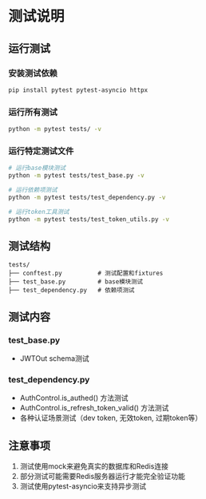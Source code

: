 # 测试说明

## 运行测试

### 安装测试依赖

```bash
pip install pytest pytest-asyncio httpx
```

### 运行所有测试

```bash
python -m pytest tests/ -v
```

### 运行特定测试文件

```bash
# 运行base模块测试
python -m pytest tests/test_base.py -v

# 运行依赖项测试
python -m pytest tests/test_dependency.py -v

# 运行token工具测试
python -m pytest tests/test_token_utils.py -v
```

## 测试结构

```
tests/
├── conftest.py          # 测试配置和fixtures
├── test_base.py         # base模块测试
├── test_dependency.py   # 依赖项测试
```

## 测试内容

### test_base.py

- JWTOut schema测试

### test_dependency.py

- AuthControl.is_authed() 方法测试
- AuthControl.is_refresh_token_valid() 方法测试
- 各种认证场景测试（dev token, 无效token, 过期token等）

## 注意事项

1. 测试使用mock来避免真实的数据库和Redis连接
2. 部分测试可能需要Redis服务器运行才能完全验证功能
3. 测试使用pytest-asyncio来支持异步测试
